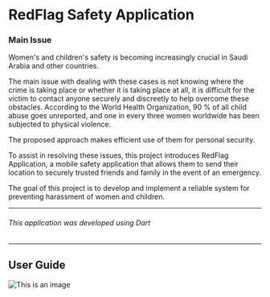 # RedFlag Safety Application

### **Main Issue**
Women's and children's safety is becoming increasingly crucial in Saudi Arabia and other countries.

The main issue with dealing with these cases is not knowing where the crime is taking place or whether it is taking place at all, 
it is difficult for the victim to contact anyone securely and discreetly to help overcome these obstacles. According to the World Health Organization,
90 % of all child abuse goes unreported, and one in every three women worldwide has been subjected to physical violence.

The proposed approach makes efficient use of them for personal security.

To assist in resolving these issues, this project introduces RedFlag Application, a mobile safety application that allows them to send their location to securely
trusted friends and family in the event of an emergency. 

The goal of this project is to develop and implement a reliable system for preventing harassment of women and children. 

---

###### This application was developed using Dart

---
## User Guide
![This is an image](https://github.com/riinaaa/RedFlag/blob/master/User_Guide.jpg)

